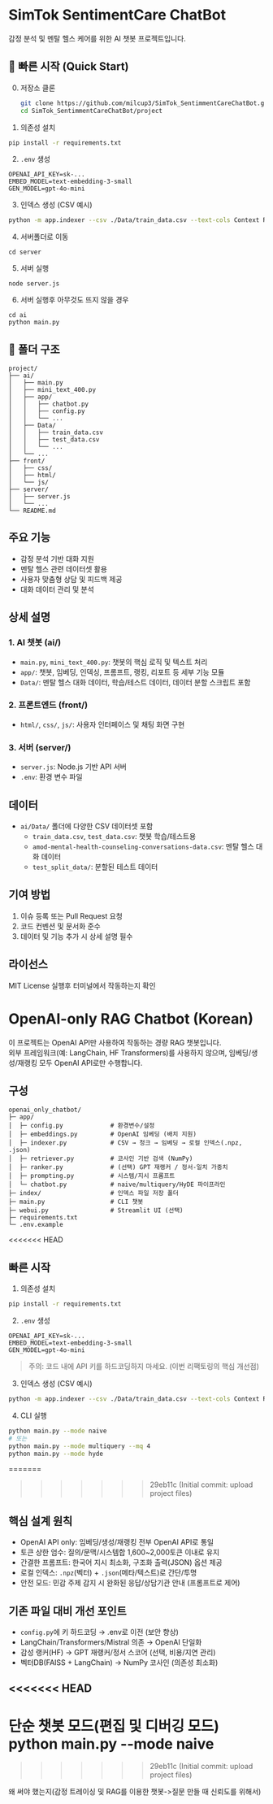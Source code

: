 # SimTok SentimentCare ChatBot

감정 분석 및 멘탈 헬스 케어를 위한 AI 챗봇 프로젝트입니다.

## 🚀 빠른 시작 (Quick Start)

0. 저장소 클론
	```bash
	git clone https://github.com/milcup3/SimTok_SentimmentCareChatBot.git
	cd SimTok_SentimmentCareChatBot/project
	```

1) 의존성 설치
```bash
pip install -r requirements.txt
```
2) `.env` 생성
```
OPENAI_API_KEY=sk-...
EMBED_MODEL=text-embedding-3-small
GEN_MODEL=gpt-4o-mini
```
3) 인덱스 생성 (CSV 예시)
```bash
python -m app.indexer --csv ./Data/train_data.csv --text-cols Context Response   --chunk-size 900 --chunk-overlap 120
```
4) 서버폴더로 이동
```
cd server
```
5) 서버 실행
```
node server.js
```
6) 서버 실행후 아무것도 뜨지 않을 경우

```
cd ai
python main.py
```

## 📂 폴더 구조

```
project/
├── ai/
│   ├── main.py
│   ├── mini_text_400.py
│   ├── app/
│   │   ├── chatbot.py
│   │   ├── config.py
│   │   └── ...
│   ├── Data/
│   │   ├── train_data.csv
│   │   ├── test_data.csv
│   │   └── ...
│   └── ...
├── front/
│   ├── css/
│   ├── html/
│   └── js/
├── server/
│   ├── server.js
│   └── ...
└── README.md
```

## 주요 기능

- 감정 분석 기반 대화 지원
- 멘탈 헬스 관련 데이터셋 활용
- 사용자 맞춤형 상담 및 피드백 제공
- 대화 데이터 관리 및 분석

## 상세 설명

### 1. AI 챗봇 (ai/)
- `main.py`, `mini_text_400.py`: 챗봇의 핵심 로직 및 텍스트 처리
- `app/`: 챗봇, 임베딩, 인덱싱, 프롬프트, 랭킹, 리포트 등 세부 기능 모듈
- `Data/`: 멘탈 헬스 대화 데이터, 학습/테스트 데이터, 데이터 분할 스크립트 포함

### 2. 프론트엔드 (front/)
- `html/`, `css/`, `js/`: 사용자 인터페이스 및 채팅 화면 구현

### 3. 서버 (server/)
- `server.js`: Node.js 기반 API 서버
- `.env`: 환경 변수 파일

## 데이터

- `ai/Data/` 폴더에 다양한 CSV 데이터셋 포함
  - `train_data.csv`, `test_data.csv`: 챗봇 학습/테스트용
  - `amod-mental-health-counseling-conversations-data.csv`: 멘탈 헬스 대화 데이터
  - `test_split_data/`: 분할된 테스트 데이터

## 기여 방법

1. 이슈 등록 또는 Pull Request 요청
2. 코드 컨벤션 및 문서화 준수
3. 데이터 및 기능 추가 시 상세 설명 필수

## 라이선스

MIT License
실행후 터미널에서 작동하는지 확인


# OpenAI-only RAG Chatbot (Korean)

이 프로젝트는 OpenAI API만 사용하여 작동하는 경량 RAG 챗봇입니다.  
외부 프레임워크(예: LangChain, HF Transformers)를 사용하지 않으며, 임베딩/생성/재랭킹 모두 OpenAI API로만 수행합니다.

## 구성
```
openai_only_chatbot/
├─ app/
│  ├─ config.py             # 환경변수/설정
│  ├─ embeddings.py         # OpenAI 임베딩 (배치 지원)
│  ├─ indexer.py            # CSV → 청크 → 임베딩 → 로컬 인덱스(.npz, .json)
│  ├─ retriever.py          # 코사인 기반 검색 (NumPy)
│  ├─ ranker.py             # (선택) GPT 재랭커 / 정서-일치 가중치
│  ├─ prompting.py          # 시스템/지시 프롬프트
│  └─ chatbot.py            # naive/multiquery/HyDE 파이프라인
├─ index/                   # 인덱스 파일 저장 폴더
├─ main.py                  # CLI 챗봇
├─ webui.py                 # Streamlit UI (선택)
├─ requirements.txt
└─ .env.example
```

<<<<<<< HEAD
## 빠른 시작
1) 의존성 설치
```bash
pip install -r requirements.txt
```

2) `.env` 생성
```
OPENAI_API_KEY=sk-...
EMBED_MODEL=text-embedding-3-small
GEN_MODEL=gpt-4o-mini
```
> 주의: 코드 내에 API 키를 하드코딩하지 마세요. (이번 리팩토링의 핵심 개선점)

3) 인덱스 생성 (CSV 예시)
```bash
python -m app.indexer --csv ./Data/train_data.csv --text-cols Context Response   --chunk-size 900 --chunk-overlap 120
```

4) CLI 실행
```bash
python main.py --mode naive
# 또는
python main.py --mode multiquery --mq 4
python main.py --mode hyde
```

=======
>>>>>>> 29eb11c (Initial commit: upload project files)
## 핵심 설계 원칙
- OpenAI API only: 임베딩/생성/재랭킹 전부 OpenAI API로 통일
- 토큰 상한 엄수: 질의/문맥/시스템합 1,600~2,000토큰 이내로 유지
- 간결한 프롬프트: 한국어 지시 최소화, 구조화 출력(JSON) 옵션 제공
- 로컬 인덱스: `.npz`(벡터) + `.json`(메타/텍스트)로 간단/투명
- 안전 모드: 민감 주제 감지 시 완화된 응답/상담기관 안내 (프롬프트로 제어)

## 기존 파일 대비 개선 포인트
- `config.py`에 키 하드코딩 → .env로 이전 (보안 향상)  
- LangChain/Transformers/Mistral 의존 → OpenAI 단일화  
- 감성 랭커(HF) → GPT 재랭커/정서 스코어 (선택, 비용/지연 관리)  
- 벡터DB(FAISS + LangChain) → NumPy 코사인 (의존성 최소화)

<<<<<<< HEAD
---

단순 챗봇 모드(편집 및 디버깅 모드)
python main.py --mode naive
=======
>>>>>>> 29eb11c (Initial commit: upload project files)

왜 써야 했는지(감정 트레이싱 및 RAG를 이용한 챗봇->질문 만들 때 신뢰도를 위해서)